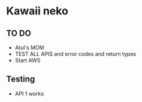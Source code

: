 # Kawaii neko


## TO DO
* Atul's MOM
* TEST ALL APIS and error codes and return types
* Start AWS 

## Testing

* API 1 works
